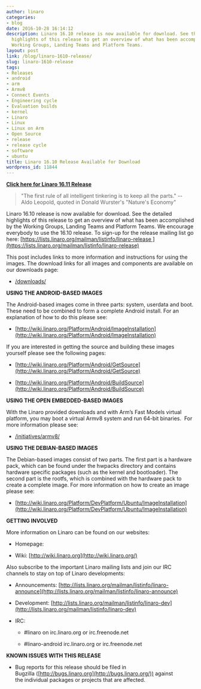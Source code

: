 ```yaml
---
author: linaro
categories:
- blog
date: 2016-10-28 16:14:12
description: Linaro 16.10 release is now available for download. See the detailed
  highlights of this release to get an overview of what has been accomplished by the
  Working Groups, Landing Teams and Platform Teams.
layout: post
link: /blog/linaro-1610-release/
slug: linaro-1610-release
tags:
- Releases
- android
- arm
- Armv8
- Connect Events
- Engineering cycle
- Evaluation builds
- kernel
- Linaro
- Linux
- Linux on Arm
- Open Source
- release
- release cycle
- software
- ubuntu
title: Linaro 16.10 Release Available for Download
wordpress_id: 11844
---
```


[**Click here for Linaro 16.11 Release**](/blog/linaro-1611-release/)


> "The first rule of all intelligent tinkering is to keep all the parts." -- Aldo Leopold, quoted in Donald Wurster's "Nature's Economy"


Linaro 16.10 release is now available for download. See the detailed highlights of this release to get an overview of what has been accomplished by the Working Groups, Landing Teams and Platform Teams. We encourage everybody to use the 16.10 release. To sign-up for the release mailing list go here: [https://lists.linaro.org/mailman/listinfo/linaro-release ](https://lists.linaro.org/mailman/listinfo/linaro-release)


This post includes links to more information and instructions for using the images. The download links for all images and components are available on our downloads page:

  * [/downloads/](/latest/downloads/)


**USING THE ANDROID-BASED IMAGES**

The Android-based images come in three parts: system, userdata and boot. These need to be combined to form a complete Android install. For an explanation of how to do this please see:


  * [http://wiki.linaro.org/Platform/Android/ImageInstallation](http://wiki.linaro.org/Platform/Android/ImageInstallation)


If you are interested in getting the source and building these images yourself please see the following pages:


  * [http://wiki.linaro.org/Platform/Android/GetSource](http://wiki.linaro.org/Platform/Android/GetSource)


  * [http://wiki.linaro.org/Platform/Android/BuildSource](http://wiki.linaro.org/Platform/Android/BuildSource)


**USING THE OPEN EMBEDDED-BASED IMAGES**

With the Linaro provided downloads and with Arm’s Fast Models virtual platform, you may boot a virtual Armv8 system and run 64-bit binaries.  For more information please see:


  * [/initiatives/armv8/](/engineering/initiatives/armv8/)


**USING THE DEBIAN-BASED IMAGES**

The Debian-based images consist of two parts. The first part is a hardware pack, which can be found under the hwpacks directory and contains hardware specific packages (such as the kernel and bootloader). The second part is the rootfs, which is combined with the hardware pack to create a complete image. For more information on how to create an image please see:


  * [http://wiki.linaro.org/Platform/DevPlatform/Ubuntu/ImageInstallation](http://wiki.linaro.org/Platform/DevPlatform/Ubuntu/ImageInstallation)


**GETTING INVOLVED**

More information on Linaro can be found on our websites:

  * Homepage: [](/)


  * Wiki: [http://wiki.linaro.org](http://wiki.linaro.org/)


Also subscribe to the important Linaro mailing lists and join our IRC channels to stay on top of Linaro developments:


  * Announcements: [http://lists.linaro.org/mailman/listinfo/linaro-announce](http://lists.linaro.org/mailman/listinfo/linaro-announce)


  * Development: [http://lists.linaro.org/mailman/listinfo/linaro-dev](http://lists.linaro.org/mailman/listinfo/linaro-dev)


  * IRC:


    * #linaro on irc.linaro.org or irc.freenode.net


    * #linaro-android irc.linaro.org or irc.freenode.net


**KNOWN ISSUES WITH THIS RELEASE**

  * Bug reports for this release should be filed in Bugzilla ([http://bugs.linaro.org](http://bugs.linaro.org/)) against the individual packages or projects that are affected.